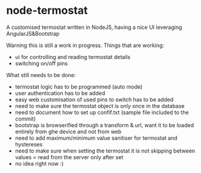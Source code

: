 # node-termostat
A customised termostat written in NodeJS, having a nice UI leveraging AngularJS&amp;Bootstrap

Warning this is still a work in progress.
Things that are working:
* ui for controlling and reading termostat details
* switching on/off pins

What still needs to be done:
* termostat logic has to be programmed (auto mode)
* user authentication has to be added
* easy web customisation of used pins to switch has to be added
* need to make sure the termostat object is only once in the database
* need to document how to set up confif.txt (sample file included to the commit)
* bootstrap is browserified through a transform & url, want it to be loaded entirely from ghe device and not from web
* need to add maximum/minimum value sanitiser for termostat and hystereses
* need to make sure when setting the termostat it is not skipping between values = read from the server only after set
* no idea right now :)

